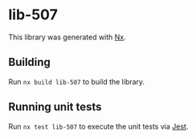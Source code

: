 # lib-507

This library was generated with [Nx](https://nx.dev).

## Building

Run `nx build lib-507` to build the library.

## Running unit tests

Run `nx test lib-507` to execute the unit tests via [Jest](https://jestjs.io).

